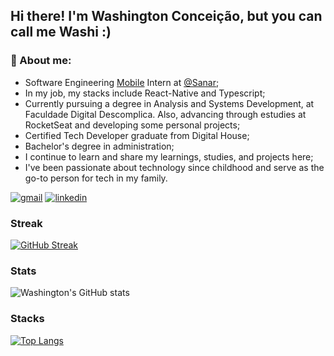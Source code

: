 ## Hi there! I'm Washington Conceição, but you can call me Washi :)
### 🚀 About me:
- Software Engineering [Mobile](https://play.google.com/store/apps/details?id=br.com.sanarflix&hl=pt_BR&gl=US&pli=1) Intern at [@Sanar](https://sanarflix.com.br/home/);
- In my job, my stacks include React-Native and Typescript;
- Currently pursuing a degree in Analysis and Systems Development, at Faculdade Digital Descomplica. Also, advancing through estudies at RocketSeat and developing some personal projects;
- Certified Tech Developer graduate from Digital House;
- Bachelor's degree in administration;
- I continue to learn and share my learnings, studies, and projects here;
- I've been passionate about technology since childhood and serve as the go-to person for tech in my family.


[![gmail](https://img.shields.io/badge/Gmail-D14836?style=for-the-badge&logo=gmail&logoColor=white)](mailto:washingtonldamacenac@gmail.com?Subject=Ol%E1%20Washington%2C%20vi%20seu%20perfil%20no%20github)
[![linkedin](https://img.shields.io/badge/LinkedIn-0077B5?style=for-the-badge&logo=linkedin&logoColor=white)](https://www.linkedin.com/in/washingtonldamacenac/)

### Streak
[![GitHub Streak](https://github-readme-streak-stats.herokuapp.com?user=1pretom&theme=onedark&hide_border=true&border_radius=5&locale=pt_BR&short_numbers=true&date_format=j%2Fn%5B%2FY%5D&hide_total_contributions=true)](https://git.io/streak-stats)



### Stats
![Washington's GitHub stats](https://github-readme-stats.vercel.app/api?username=1pretom&show_icons=true&theme=synthwave)

### Stacks

[![Top Langs](https://github-readme-stats.vercel.app/api/top-langs/?username=1pretom)](https://github.com/anuraghazra/github-readme-stats&theme=tokyonight)
